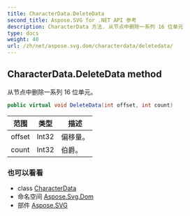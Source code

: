 ```yaml
---
title: CharacterData.DeleteData
second_title: Aspose.SVG for .NET API 参考
description: CharacterData 方法. 从节点中删除一系列 16 位单元
type: docs
weight: 40
url: /zh/net/aspose.svg.dom/characterdata/deletedata/
---
```

## CharacterData.DeleteData method

从节点中删除一系列 16 位单元。

```csharp
public virtual void DeleteData(int offset, int count)
```

| 范围 | 类型 | 描述 |
| --- | --- | --- |
| offset | Int32 | 偏移量。 |
| count | Int32 | 伯爵。 |

### 也可以看看

* class [CharacterData](../)
* 命名空间 [Aspose.Svg.Dom](../../characterdata/)
* 部件 [Aspose.SVG](../../../)


